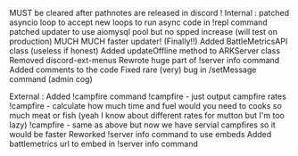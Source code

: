MUST be cleared after pathnotes are released in discord !
Internal :
patched asyncio loop to accept new loops to run async code in !repl command
patched updater to use aiomysql pool but no spped increase (will test on production)
MUCH MUCH faster updater! (Finally!!)
Added BattleMetricsAPI class (useless if honest)
Added updateOffline method to ARKServer class
Removed discord-ext-menus 
Rewrote huge part of !server info command
Added comments to the code
Fixed rare (very) bug in /setMessage command (admin cog)

External :
Added !campfire command
!campfire - just output campfire rates
!campfire <meat count> - calculate how much time and fuel would you need to cooks so much meat or fish (yeah I know about different rates for mutton but I'm too lazy)
!campfire <meat count> <campfire count> - same as above but now we have servial campfires so it would be faster
Reworked !server info command to use embeds
Added battlemetrics url to embed in !server info command